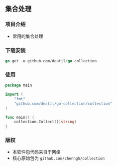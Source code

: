 ## 集合处理


### 项目介绍

*  常用的集合处理


### 下载安装

~~~go
go get -u github.com/deatil/go-collection
~~~


### 使用

~~~go
package main

import (
    "fmt"
    "github.com/deatil/go-collection/collection"
)

func main() {
    collection.Collect([]string)
}

~~~


### 版权

*  本软件包代码来自于网络
*  核心原始包为 `github.com/chenhg5/collection`


